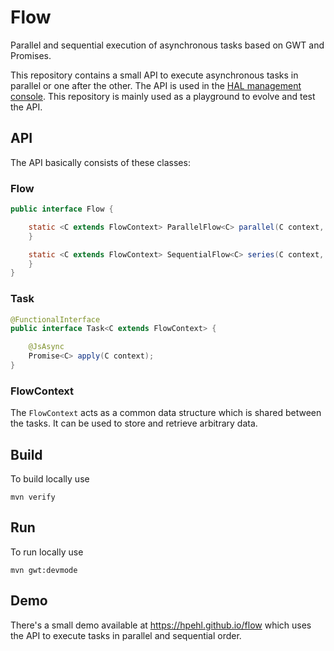 # Flow 

Parallel and sequential execution of asynchronous tasks based on GWT and Promises. 

This repository contains a small API to execute asynchronous tasks in parallel or one after the other. The API is used in the [HAL management console](https://hal.github.io). This repository is mainly used as a playground to evolve and test the API.  

## API 

The API basically consists of these classes:

### Flow

```java
public interface Flow {

    static <C extends FlowContext> ParallelFlow<C> parallel(C context, List<Task<C>> tasks) {
    }

    static <C extends FlowContext> SequentialFlow<C> series(C context, List<Task<C>> tasks) {
    }
}
```

### Task

```java
@FunctionalInterface
public interface Task<C extends FlowContext> {

    @JsAsync
    Promise<C> apply(C context);
}
```

### FlowContext

The `FlowContext` acts as a common data structure which is shared between the tasks. It can be used to store and retrieve arbitrary data. 

## Build

To build locally use

```shell
mvn verify
```

## Run

To run locally use 

```shell
mvn gwt:devmode
```

## Demo

There's a small demo available at https://hpehl.github.io/flow which uses the API to execute tasks in parallel and sequential order. 
